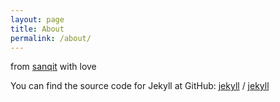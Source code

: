 ```yaml
---
layout: page
title: About
permalink: /about/
---
```


from [sanqit](http://t.me/sanqit) with love

You can find the source code for Jekyll at GitHub:
[jekyll][jekyll-organization] /
[jekyll](https://github.com/jekyll/jekyll)


[jekyll-organization]: https://github.com/jekyll
